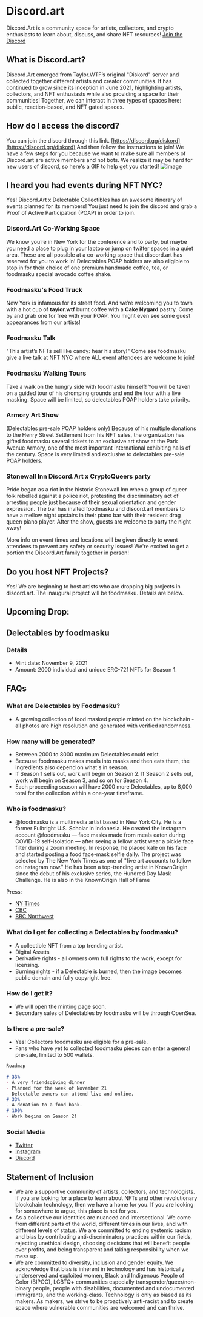 # Discord.art
Discord.Art is a community space for artists, collectors, and crypto enthusiasts to learn about, discuss, and share NFT resources!
[Join the Discord](https://discord.gg/diskord)
## What is Discord.art?
Discord.Art emerged from Taylor.WTF’s original "Diskord" server and collected together different artists and creator communities. It has continued to grow since its inception in June 2021, highlighting artists, collectors, and NFT enthusiasts while also providing a space for their communities! Together, we can interact in three types of spaces here: public, reaction-based, and NFT gated spaces.
## How do I access the discord?
You can join the discord through this link.
[https://discord.gg/diskord](https://discord.gg/diskord)
And then follow the instructions to join! We have a few steps for you because we want to make sure all members of Discord.art are active members and not bots. We realize it may be hard for new users of discord, so here's a GIF to help get you started!
![image](https://i.imgur.com/sBiQxL0.gif)
## I heard you had events during NFT NYC?
Yes! Discord.Art x Delectable Collectibles has an awesome itinerary of events planned for its members! You just need to join the discord and grab a Proof of Active Participation (POAP) in order to join.
### Discord.Art Co-Working Space
We know you’re in New York for the conference and to party, but maybe you need a place to plug in your laptop or jump on twitter spaces in a quiet area. These are all possible at a co-working space that discord.art has reserved for you to work in! Delectables POAP holders are also eligible to stop in for their choice of one premium handmade coffee, tea, or foodmasku special avocado coffee shake.
### Foodmasku's Food Truck
New York is infamous for its street food. And we’re welcoming you to town with a hot cup of **taylor.wtf** burnt coffee with a **Cake Nygard** pastry. Come by and grab one for free with your POAP. You might even see some guest appearances from our artists!
### Foodmasku Talk
"This artist’s NFTs sell like candy: hear his story!" Come see foodmasku give a live talk at NFT NYC where ALL event attendees are welcome to join!
### Foodmasku Walking Tours 
Take a walk on the hungry side with foodmasku himself! You will be taken on a guided tour of his chomping grounds and end the tour with a live masking. Space will be limited, so delectables POAP holders take priority.
### Armory Art Show 
(Delectables pre-sale POAP holders only)
Because of his multiple donations to the Henry Street Settlement from his NFT sales, the organization has gifted foodmasku several tickets to an exclusive art show at the Park Avenue Armory, one of the most important international exhibiting halls of the century. Space is very limited and exclusive to delectables pre-sale POAP holders.
### Stonewall Inn Discord.Art x CryptoQueers party
Pride began as a riot in the historic Stonewall Inn when a group of queer folk rebelled against a police riot, protesting the discriminatory act of arresting people just because of their sexual orientation and gender expression. The bar has invited foodmasku and discord.art members to have a mellow night upstairs in their piano bar with their resident drag queen piano player. After the show, guests are welcome to party the night away!

More info on event times and locations will be given directly to event attendees to prevent any safety or security issues! We're excited to get a portion the Discord.Art family together in person! 
## Do you host NFT Projects?
Yes! We are beginning to host artists who are dropping big projects in discord.art. The inaugural project will be foodmasku. Details are below.
## Upcoming Drop:
## Delectables by foodmasku
### Details
- Mint date: November 9, 2021
- Amount: 2000 individual and unique ERC-721 NFTs for Season 1.

## FAQs

### What are Delectables by Foodmasku?
- A growing collection of food masked people minted on the blockchain - all photos are high resolution and generated with verified randomness.

### How many will be generated?
- Between 2000 to 8000 maximum Delectables could exist. 
- Because foodmasku makes meals into masks and then eats them, the ingredients also depend on what's in season.
- If Season 1 sells out, work will begin on Season 2. If Season 2 sells out, work will begin on Season 3, and so on for Season 4. 
- Each proceeding season will have 2000 more Delectables, up to 8,000 total for the collection within a one-year timeframe.

### Who is foodmasku?
- @foodmasku is a multimedia artist based in New York City. He is a former Fulbright U.S. Scholar in Indonesia. He created the Instagram account @foodmasku — face masks made from meals eaten during COVID-19 self-isolation — after seeing a fellow artist wear a pickle face filter during a zoom meeting. In response, he placed kale on his face and started posting a food face-mask selfie daily. The project was selected by The New York Times as one of "five art accounts to follow on Instagram now." He has been a top-trending artist in KnownOrigin since the debut of his exclusive series, the Hundred Day Mask Challenge. He is also in the KnownOrigin Hall of Fame

Press:

- [NY Times](https://www.nytimes.com/2020/09/16/arts/design/instagram-art-accounts.html)
- [CBC](https://www.cbc.ca/radio/asithappens/as-it-happens-the-friday-edition-1.5828644/why-this-n-y-artist-is-spending-the-pandemic-turning-his-meals-into-face-masks-1.5829046)
- [BBC Northwest](https://twitter.com/awaygray/status/1444397835881963522?s=20)

### What do I get for collecting a Delectables by foodmasku?
- A collectible NFT from a top trending artist.
- Digital Assets
- Derivative rights - all owners own full rights to the work, except for licensing.
- Burning rights - if a Delectable is burned, then the image becomes public domain and fully copyright free.

### How do I get it?
- We will open the minting page soon.
- Secondary sales of Delectables by foodmasku will be through OpenSea.

### Is there a pre-sale?
- Yes! Collectors foodmasku are eligible for a pre-sale.
- Fans who have yet to collected foodmasku pieces can enter a general pre-sale, limited to 500 wallets.

```markdown
Roadmap

# 33%
- A very friendsgiving dinner
- Planned for the week of November 21
- Delectable owners can attend live and online.
# 33%
- A donation to a food bank.
# 100%
- Work begins on Season 2!

```

### Social Media
- [Twitter](https://twitter.com/foodmasku)
- [Instagram](https://instagram.com/foodmasku)
- [Discord](http://discord.art)

## Statement of Inclusion
- We are a supportive community of artists, collectors, and technologists. If you are looking for a place to learn about NFTs and other revolutionary blockchain technology, then we have a home for you. If you are looking for somewhere to argue, this place is not for you.
- As a collective our identities are nuanced and intersectional. We come from different parts of the world, different times in our lives, and with different levels of status. We are committed to ending systemic racism and bias by contributing anti-discriminatory practices within our fields, rejecting unethical design, choosing decisions that will benefit people over profits, and being transparent and taking responsibility when we mess up.
- We are committed to diversity, inclusion and gender equity. We acknowledge that bias is inherent in technology and has historically underserved and exploited women, Black and Indigenous People of Color (BIPOC), LGBTQ+ communities especially transgender/queer/non-binary people, people with disabilities, documented and undocumented immigrants, and the working-class. Technology is only as biased as its makers. As makers, we strive to be proactively anti-racist and to create space where vulnerable communities are welcomed and can thrive.
